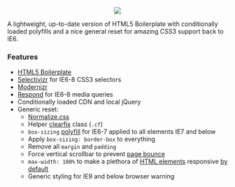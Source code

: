 <p align="center">
  <img src="http://corysimmons.github.io/boy/boy-logo.svg">
</p>

A lightweight, up-to-date version of HTML5 Boilerplate with conditionally loaded polyfills and a nice general reset for amazing CSS3 support back to IE6.


### Features
- [HTML5 Boilerplate](https://html5boilerplate.com/)
- [Selectivizr](http://selectivizr.com/) for IE6-8 CSS3 selectors
- [Modernizr](http://modernizr.com/)
- [Respond](https://github.com/scottjehl/Respond) for IE6-8 media queries
- Conditionally loaded CDN and local jQuery
- Generic reset:
  - [Normalize.css](https://necolas.github.io/normalize.css/)
  - Helper [clearfix](http://nicolasgallagher.com/micro-clearfix-hack/) class (`.cf`)
  - `box-sizing` [polyfill](https://github.com/Schepp/box-sizing-polyfill) for IE6-7 applied to all elements IE7 and below
  - Apply `box-sizing: border-box` to everything
  - Remove all `margin` and `padding`
  - Force vertical scrollbar to prevent [page bounce](https://css-tricks.com/eliminate-jumps-in-horizontal-centering-by-forcing-a-scroll-bar/)
  - `max-width: 100%` to make a plethora of [HTML elements](https://github.com/corysimmons/boy/blob/master/css/reset.css#L35) responsive [by default](http://unstoppablerobotninja.com/entry/fluid-images/)
  - Generic styling for IE9 and below browser warning

